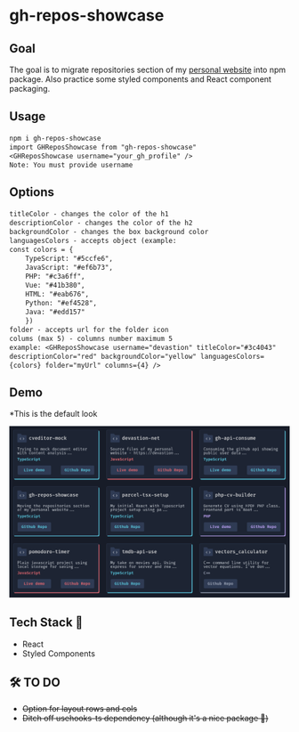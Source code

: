 # gh-repos-showcase

## Goal

The goal is to migrate repositories section of my
[personal website](https://devastion.net/) into npm package. Also practice some
styled components and React component packaging.

## Usage

```git
npm i gh-repos-showcase
import GHReposShowcase from "gh-repos-showcase"
<GHReposShowcase username="your_gh_profile" />
Note: You must provide username
```

## Options

```git
titleColor - changes the color of the h1
descriptionColor - changes the color of the h2
backgroundColor - changes the box background color
languagesColors - accepts object (example:
const colors = {
    TypeScript: "#5ccfe6",
    JavaScript: "#ef6b73",
    PHP: "#c3a6ff",
    Vue: "#41b380",
    HTML: "#eab676",
    Python: "#ef4528",
    Java: "#edd157"
    })
folder - accepts url for the folder icon
colums (max 5) - columns number maximum 5
example: <GHReposShowcase username="devastion" titleColor="#3c4043" descriptionColor="red" backgroundColor="yellow" languagesColors={colors} folder="myUrl" columns={4} />
```

## Demo

\*This is the default look

![Demo](https://raw.githubusercontent.com/devastion/gh-repos-showcase/main/demo.png)

## Tech Stack 🚀

- React
- Styled Components

## 🛠 TO DO

- ~~Option for layout rows and cols~~
- ~~Ditch off usehooks-ts dependency (although it's a nice package 💪)~~
